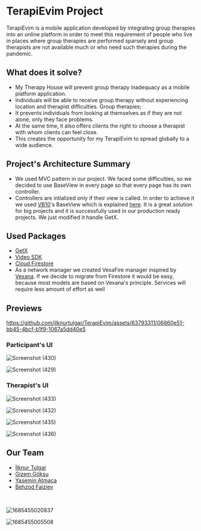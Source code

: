 # TerapiEvim Project
TerapiEvim is a mobile application developed by integrating group therapies into an online platform in order to meet this requirement of people who live in places where group therapies are performed sparsely and group therapists are not available much or who need such therapies during the pandemic.

## What does it solve?
- My Therapy House will prevent group therapy inadequacy as a mobile platform application.
- Individuals will be able to receive group therapy without experiencing location and therapist difficulties. Group therapies;
- It prevents individuals from looking at themselves as if they are not alone, only they face problems.
- At the same time, it also offers clients the right to choose a therapist with whom clients can feel close. 
- This creates the opportunity for my TerapiEvim to spread globally to a wide audience.

## Project's Architecture Summary
- We used MVC pattern in our project. We faced some difficulties, so we decided to use BaseView in every page so that every page has its own controller.
- Controllers are intialized only if their view is called. In order to achieve it we used [VB10](https://github.com/VB10)'s BaseView which is explained [here](https://youtu.be/crKJEBxyxS8?list=PL1k5oWAuBhgV_XnhMSyu2YLZMZNGuD0Cv&t=700). It is a great solution for big projects and it is successfully used in our production ready projects. We just modified it handle GetX.

## Used Packages
 - [GetX](https://pub.dev/packages/get)
 - [Video SDK](https://pub.dev/packages/videosdk)
 - [Cloud Firestore](https://pub.dev/packages/cloud_firestore)
 - As a network manager we created VexaFire manager inspired by [Vexana](https://pub.dev/packages/vexana). If we decide to migrate from Firestore it would be easy, because most models are based on Vexana's principle. Services will require less amount of effort as well 

## Previews

https://github.com/ilknurtulgar/TerapiEvim/assets/63793311/06860e51-bb45-4bcf-b1f9-1067a5dd40e5

### Participant's UI

![Screenshot (430)](https://github.com/ilknurtulgar/TerapiEvim/assets/63793311/d39b3423-79ba-483c-a536-7b036157659c)

![Screenshot (429)](https://github.com/ilknurtulgar/TerapiEvim/assets/63793311/b8b87091-1af4-4a2d-90f0-acf1c887d833)

### Therapist's UI

![Screenshot (433)](https://github.com/ilknurtulgar/TerapiEvim/assets/63793311/e4c1b100-27aa-4efc-8ed5-4a43a22b9b4e)

![Screenshot (432)](https://github.com/ilknurtulgar/TerapiEvim/assets/63793311/d4fc3470-d85c-45a5-bf31-3d05bd513069)

![Screenshot (435)](https://github.com/ilknurtulgar/TerapiEvim/assets/63793311/ef034830-b9bb-4c25-8fec-4b347900e29f)

![Screenshot (436)](https://github.com/ilknurtulgar/TerapiEvim/assets/63793311/9657fbd0-b099-4d04-a6d5-08137605f677)
## Our Team 

 - [İlknur Tulgar](https://github.com/ilknurtulgar)
 - [Gizem Göksu](https://github.com/GizemGoksu)
 - [Yasemin Atmaca](https://github.com/jjasminn)
 - [Behzod Faiziev](https://github.com/behzodfaiziev)

<br />

![1685455020837](https://github.com/ilknurtulgar/TerapiEvim/assets/63793311/b873b88e-4524-4a9c-882b-99b56b508522)

![1685455005508](https://github.com/ilknurtulgar/TerapiEvim/assets/63793311/32896e6b-1c52-4a3b-a3ec-f6abe56dbdf6)
